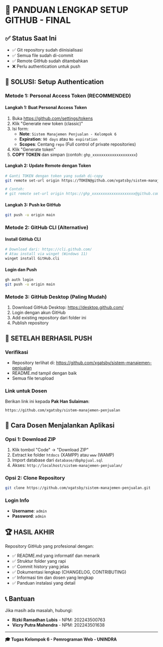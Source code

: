 # 🚀 PANDUAN LENGKAP SETUP GITHUB - FINAL

## ✅ Status Saat Ini
- ✅ Git repository sudah diinisialisasi
- ✅ Semua file sudah di-commit
- ✅ Remote GitHub sudah ditambahkan
- ❌ Perlu authentication untuk push

## 🔑 SOLUSI: Setup Authentication

### **Metode 1: Personal Access Token (RECOMMENDED)**

#### Langkah 1: Buat Personal Access Token
1. Buka https://github.com/settings/tokens
2. Klik "Generate new token (classic)"
3. Isi form:
   - **Note**: `Sistem Manajemen Penjualan - Kelompok 6`
   - **Expiration**: `90 days` atau `No expiration`
   - **Scopes**: Centang `repo` (Full control of private repositories)
4. Klik "Generate token"
5. **COPY TOKEN** dan simpan (contoh: `ghp_xxxxxxxxxxxxxxxxxxxx`)

#### Langkah 2: Update Remote dengan Token
```bash
# Ganti TOKEN dengan token yang sudah di-copy
git remote set-url origin https://TOKEN@github.com/xgatsby/sistem-manajemen-penjualan.git

# Contoh:
# git remote set-url origin https://ghp_xxxxxxxxxxxxxxxxxxxx@github.com/xgatsby/sistem-manajemen-penjualan.git
```

#### Langkah 3: Push ke GitHub
```bash
git push -u origin main
```

### **Metode 2: GitHub CLI (Alternative)**

#### Install GitHub CLI
```bash
# Download dari: https://cli.github.com/
# Atau install via winget (Windows 11)
winget install GitHub.cli
```

#### Login dan Push
```bash
gh auth login
git push -u origin main
```

### **Metode 3: GitHub Desktop (Paling Mudah)**

1. Download GitHub Desktop: https://desktop.github.com/
2. Login dengan akun GitHub
3. Add existing repository dari folder ini
4. Publish repository

## 🎯 SETELAH BERHASIL PUSH

### Verifikasi
- Repository terlihat di: https://github.com/xgatsby/sistem-manajemen-penjualan
- README.md tampil dengan baik
- Semua file terupload

### Link untuk Dosen
Berikan link ini kepada **Pak Han Sulaiman**:
```
https://github.com/xgatsby/sistem-manajemen-penjualan
```

## 📱 Cara Dosen Menjalankan Aplikasi

### Opsi 1: Download ZIP
1. Klik tombol "Code" → "Download ZIP"
2. Extract ke folder `htdocs` (XAMPP) atau `www` (WAMP)
3. Import database dari `database/dbphpjual.sql`
4. Akses: `http://localhost/sistem-manajemen-penjualan/`

### Opsi 2: Clone Repository
```bash
git clone https://github.com/xgatsby/sistem-manajemen-penjualan.git
```

### Login Info
- **Username**: `admin`
- **Password**: `admin`

## 🏆 HASIL AKHIR

Repository GitHub yang profesional dengan:
- ✅ README.md yang informatif dan menarik
- ✅ Struktur folder yang rapi
- ✅ Commit history yang jelas
- ✅ Dokumentasi lengkap (CHANGELOG, CONTRIBUTING)
- ✅ Informasi tim dan dosen yang lengkap
- ✅ Panduan instalasi yang detail

## 📞 Bantuan
Jika masih ada masalah, hubungi:
- **Rizki Ramadhan Lubis** - NPM: 202243500763
- **Vicry Putra Mahendra** - NPM: 202243501638

---
**🎓 Tugas Kelompok 6 - Pemrograman Web - UNINDRA**